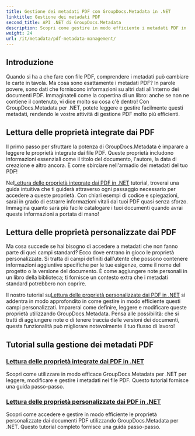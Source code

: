 ```yaml
---
title: Gestione dei metadati PDF con GroupDocs.Metadata in .NET
linktitle: Gestione dei metadati PDF
second_title: API .NET di GroupDocs.Metadata
description: Scopri come gestire in modo efficiente i metadati PDF in .NET utilizzando GroupDocs.Metadata. Questa guida completa copre tutto, dall'aggiunta, modifica ed estrazione dei metadati alle best practice per un'implementazione senza soluzione di continuità nelle tue applicazioni .NET.
weight: 24
url: /it/metadata/pdf-metadata-management/
---
```

## Introduzione

Quando si ha a che fare con file PDF, comprendere i metadati può cambiare le carte in tavola. Ma cosa sono esattamente i metadati PDF? In parole povere, sono dati che forniscono informazioni su altri dati all'interno dei documenti PDF. Immaginateli come la copertina di un libro: anche se non ne contiene il contenuto, vi dice molto su cosa c'è dentro! Con GroupDocs.Metadata per .NET, potete leggere e gestire facilmente questi metadati, rendendo le vostre attività di gestione PDF molto più efficienti.

## Lettura delle proprietà integrate dai PDF

Il primo passo per sfruttare la potenza di GroupDocs.Metadata è imparare a leggere le proprietà integrate dai file PDF. Queste proprietà includono informazioni essenziali come il titolo del documento, l'autore, la data di creazione e altro ancora. È come sbirciare nell'armadio dei metadati del tuo PDF!

 Nel[Lettura delle proprietà integrate dai PDF in .NET](./reading-built-in-properties-from-pdf/) tutorial, troverai una guida intuitiva che ti guiderà attraverso ogni passaggio necessario per accedere a queste proprietà. Con chiari esempi di codice e spiegazioni, sarai in grado di estrarre informazioni vitali dai tuoi PDF quasi senza sforzo. Immagina quanto sarà più facile catalogare i tuoi documenti quando avrai queste informazioni a portata di mano!

## Lettura delle proprietà personalizzate dai PDF

Ma cosa succede se hai bisogno di accedere a metadati che non fanno parte di quei campi standard? Ecco dove entrano in gioco le proprietà personalizzate. Si tratta di campi definiti dall'utente che possono contenere informazioni aggiuntive specifiche per le tue esigenze, come il nome del progetto o la versione del documento. È come aggiungere note personali in un libro della biblioteca; ti fornisce un contesto extra che i metadati standard potrebbero non coprire.

 Il nostro tutorial su[Lettura delle proprietà personalizzate dai PDF in .NET](./reading-custom-properties-from-pdf/) si addentra in modo approfondito in come gestire in modo efficiente questi campi personalizzati. Imparerai come definire, leggere e modificare queste proprietà utilizzando GroupDocs.Metadata. Pensa alle possibilità: che si tratti di aggiungere note o di tenere traccia delle versioni dei documenti, questa funzionalità può migliorare notevolmente il tuo flusso di lavoro!

## Tutorial sulla gestione dei metadati PDF
### [Lettura delle proprietà integrate dai PDF in .NET](./reading-built-in-properties-from-pdf/)
Scopri come utilizzare in modo efficace GroupDocs.Metadata per .NET per leggere, modificare e gestire i metadati nei file PDF. Questo tutorial fornisce una guida passo-passo.
### [Lettura delle proprietà personalizzate dai PDF in .NET](./reading-custom-properties-from-pdf/)
Scopri come accedere e gestire in modo efficiente le proprietà personalizzate dai documenti PDF utilizzando GroupDocs.Metadata per .NET. Questo tutorial completo fornisce una guida passo-passo.